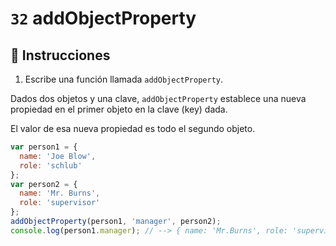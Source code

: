 # `32` addObjectProperty

## 📝 Instrucciones

1. Escribe una función llamada `addObjectProperty`.

Dados dos objetos y una clave, `addObjectProperty` establece una nueva propiedad en el primer objeto en la clave (key) dada.

 El valor de esa nueva propiedad es todo el segundo objeto.

```Javascript
var person1 = {
  name: 'Joe Blow',
  role: 'schlub'
};
var person2 = {
  name: 'Mr. Burns',
  role: 'supervisor'
};
addObjectProperty(person1, 'manager', person2);
console.log(person1.manager); // --> { name: 'Mr.Burns', role: 'supervisor' }
```